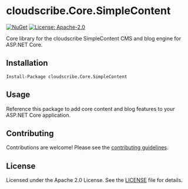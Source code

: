 # cloudscribe.Core.SimpleContent

[![NuGet](https://img.shields.io/nuget/v/cloudscribe.Core.SimpleContent.svg)](https://www.nuget.org/packages/cloudscribe.Core.SimpleContent)
[![License: Apache-2.0](https://img.shields.io/badge/License-Apache%202.0-blue.svg)](https://opensource.org/licenses/Apache-2.0)

Core library for the cloudscribe SimpleContent CMS and blog engine for ASP.NET Core.

## Installation

```shell
Install-Package cloudscribe.Core.SimpleContent
```

## Usage

Reference this package to add core content and blog features to your ASP.NET Core application.

## Contributing

Contributions are welcome! Please see the [contributing guidelines](https://github.com/cloudscribe/cloudscribe.SimpleContent/blob/main/CONTRIBUTING.md).

## License

Licensed under the Apache 2.0 License. See the [LICENSE](https://github.com/cloudscribe/cloudscribe.SimpleContent/blob/main/LICENSE) file for details.
